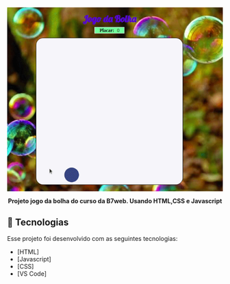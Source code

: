 <h4 align="center">
<img align="center" alt="Lampada" src="./assets/img/bolhas.gif">

Projeto jogo da bolha do curso da B7web.
Usando HTML,CSS e Javascript
</h4>

## :rocket: Tecnologias

Esse projeto foi desenvolvido com as seguintes tecnologias:

-  [HTML]
-  [Javascript]
-  [CSS]
-  [VS Code]
